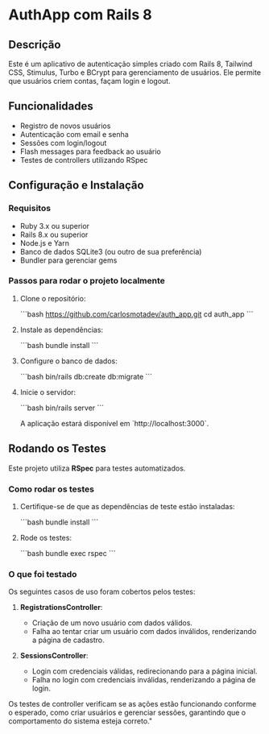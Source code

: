 # AuthApp com Rails 8

## Descrição

Este é um aplicativo de autenticação simples criado com Rails 8, Tailwind CSS, Stimulus, Turbo e BCrypt para gerenciamento de usuários. Ele permite que usuários criem contas, façam login e logout.

## Funcionalidades

- Registro de novos usuários
- Autenticação com email e senha
- Sessões com login/logout
- Flash messages para feedback ao usuário
- Testes de controllers utilizando RSpec

## Configuração e Instalação

### Requisitos

- Ruby 3.x ou superior
- Rails 8.x ou superior
- Node.js e Yarn
- Banco de dados SQLite3 (ou outro de sua preferência)
- Bundler para gerenciar gems

### Passos para rodar o projeto localmente

1. Clone o repositório:

   \`\`\`bash
   https://github.com/carlosmotadev/auth_app.git
   cd auth_app
   \`\`\`

2. Instale as dependências:

   \`\`\`bash
   bundle install
   \`\`\`

3. Configure o banco de dados:

   \`\`\`bash
   bin/rails db:create db:migrate
   \`\`\`

4. Inicie o servidor:

   \`\`\`bash
   bin/rails server
   \`\`\`

   A aplicação estará disponível em \`http://localhost:3000\`.

## Rodando os Testes

Este projeto utiliza **RSpec** para testes automatizados.

### Como rodar os testes

1. Certifique-se de que as dependências de teste estão instaladas:

   \`\`\`bash
   bundle install
   \`\`\`

2. Rode os testes:

   \`\`\`bash
   bundle exec rspec
   \`\`\`

### O que foi testado

Os seguintes casos de uso foram cobertos pelos testes:

1. **RegistrationsController**:
   - Criação de um novo usuário com dados válidos.
   - Falha ao tentar criar um usuário com dados inválidos, renderizando a página de cadastro.

2. **SessionsController**:
   - Login com credenciais válidas, redirecionando para a página inicial.
   - Falha no login com credenciais inválidas, renderizando a página de login.

Os testes de controller verificam se as ações estão funcionando conforme o esperado, como criar usuários e gerenciar sessões, garantindo que o comportamento do sistema esteja correto."

